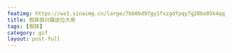 ```yaml
---
featimg: https://ws1.sinaimg.cn/large/7bb8bd97gy1fxzgdfpqy7g20bo05k4qq.gif
title: 假摔我只服这位大哥
tags: [假摔]
category: gif
layout: post-full
---
```

